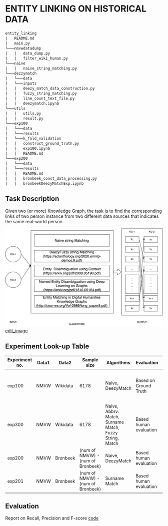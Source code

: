 # ENTITY LINKING ON HISTORICAL DATA

```
entity_linking
|   README.md
|   main.py
└───nmvwdatadump
|   |   data_dump.py
|   |   filter_wiki_human.py
└───naive
|   |   naive_string_matching.py
└───dezzymatch
|   └───data
|   └───inputs
|   |   deezy_match_data_construction.py
|   |   fuzzy_string_matching.py
|   |   line_count_text_file.py
|   |   deezymatch.ipynb
└───utils
|   |   utils.py
|   |   result.py
└───exp100
|   └───data
|   └───results
|   └───k_fold_validation
|   |   construct_ground_truth.py
|   |   exp100.ipynb
|   |   README.md
└───exp200
|   └───data
|   └───results
|   |   README.md
|   |   bronbeek_const_data_processing.py
|   |   bronbeekDeezyMatchExp.ipynb
```

## Task Description
Given two (or more) Knowledge Graph, the task is to find the corresponding links of two person instance from two different data sources that indicates the same real-world person. <br>

![task_description_image](resources/task_description.png)
[edit_image](https://app.diagrams.net/#G1ZMdnviCDEguLUWB5kzItnAMo7Y3TQBse)
## Experiment Look-up Table

| Experiment no. | Data1 | Data2 | Sample size | Algorithms |  Evaluation | Task/ Description | File | 
| ----------- | ----------- | ----------- | ----------- | ----------- | ----------- | -----------| ----------- |
| exp100 | NMVW | Wikidata |  6178 | Naive, DeezyMatch | Based on Ground Truth | Retrieve wikidata identifier based on generated candidate| [File](exp100) | 
| exp300 | NMVW | Wikidata | 6178 | Naive, Abbrv. Match, Surname Match, Fuzzy String, Match |  Based human evaluation | Match X to corresponding Y| [File](exp300/exp300.ipynb) | 
| exp200 | NMVW | Bronbeek | (num of NMVW) - (num of Bronbeek) | Naive, DeezyMatch |  Based human evaluation | Match X to corresponding Y| [File](exp200) | 
| exp201 | NMVW | Bronbeek | (num of NMVW) - (num of Bronbeek) | Surname Match |  Based human evaluation | Match X to corresponding Y| [File](./exp201/exp201.ipynb) | 

## Evaluation 
Report on Recall, Precision and F-score [code](utils/calculate_result.py)